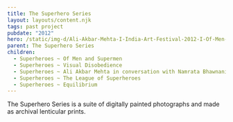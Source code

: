 ```yaml
---
title: The Superhero Series
layout: layouts/content.njk
tags: past project
pubdate: "2012"
hero: /static/img-d/Ali-Akbar-Mehta-I-India-Art-Festival-2012-I-Of-Men-and-Supermen-01,-Lenticular-and-vinyl-on-archival-mount,--88-x-114-cm,-edition-2_lo-res-for-web-1.jpg
parent: The Superhero Series
children:
  - Superheroes ~ Of Men and Supermen
  - Superheroes ~ Visual Disobedience
  - Superheroes ~ Ali Akbar Mehta in conversation with Namrata Bhawnani
  - Superheroes ~ The League of Superheroes
  - Superheroes ~ Equilibrium
---
```


The Superhero Series is a suite of digitally painted photographs and made as archival lenticular prints.
